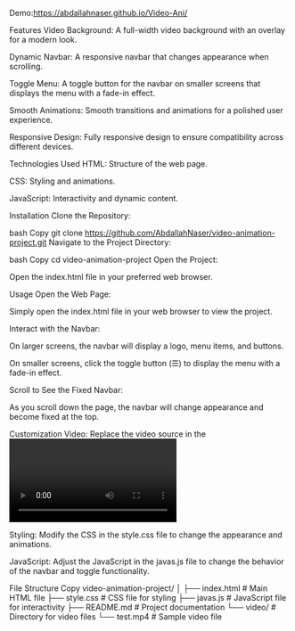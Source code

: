 Demo:https://abdallahnaser.github.io/Video-Ani/

Features
Video Background: A full-width video background with an overlay for a modern look.

Dynamic Navbar: A responsive navbar that changes appearance when scrolling.

Toggle Menu: A toggle button for the navbar on smaller screens that displays the menu with a fade-in effect.

Smooth Animations: Smooth transitions and animations for a polished user experience.

Responsive Design: Fully responsive design to ensure compatibility across different devices.

Technologies Used
HTML: Structure of the web page.

CSS: Styling and animations.

JavaScript: Interactivity and dynamic content.

Installation
Clone the Repository:

bash
Copy
git clone https://github.com/AbdallahNaser/video-animation-project.git
Navigate to the Project Directory:

bash
Copy
cd video-animation-project
Open the Project:

Open the index.html file in your preferred web browser.

Usage
Open the Web Page:

Simply open the index.html file in your web browser to view the project.

Interact with the Navbar:

On larger screens, the navbar will display a logo, menu items, and buttons.

On smaller screens, click the toggle button (☰) to display the menu with a fade-in effect.

Scroll to See the Fixed Navbar:

As you scroll down the page, the navbar will change appearance and become fixed at the top.

Customization
Video: Replace the video source in the <video> tag within the index.html file with your own video.

Styling: Modify the CSS in the style.css file to change the appearance and animations.

JavaScript: Adjust the JavaScript in the javas.js file to change the behavior of the navbar and toggle functionality.

File Structure
Copy
video-animation-project/
│
├── index.html        # Main HTML file
├── style.css         # CSS file for styling
├── javas.js          # JavaScript file for interactivity
├── README.md         # Project documentation
└── video/            # Directory for video files
    └── test.mp4      # Sample video file
